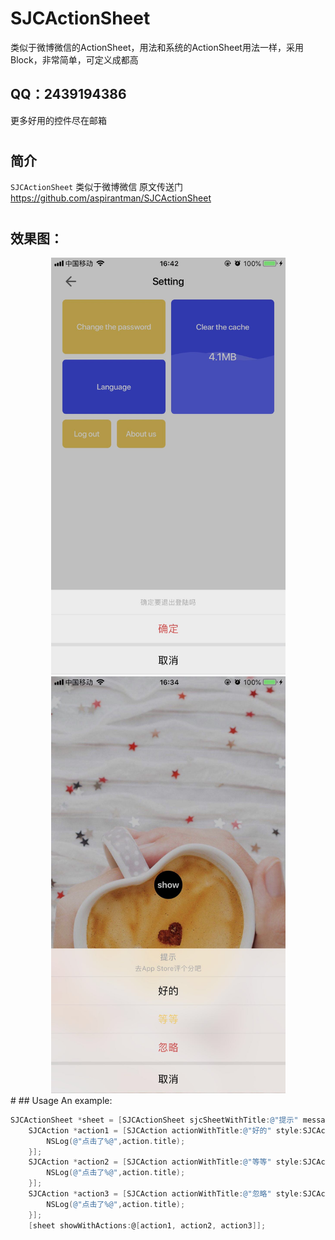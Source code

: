 # SJCActionSheet
类似于微博微信的ActionSheet，用法和系统的ActionSheet用法一样，采用Block，非常简单，可定义成都高
## QQ：2439194386
更多好用的控件尽在邮箱
#
## 简介
`SJCActionSheet` 类似于微博微信
原文传送门 https://github.com/aspirantman/SJCActionSheet
#
## 效果图：
<div align=center><img width="375" height="667" src="https://github.com/aspirantman/SJCActionSheet/blob/master/WechatIMG357.jpeg?raw=true"/></div> <div align=center><img width="375" height="667" src="https://github.com/aspirantman/SJCActionSheet/blob/master/WechatIMG358.jpeg?raw=true"/></div>
#
## Usage
An example:

```objective-c
SJCActionSheet *sheet = [SJCActionSheet sjcSheetWithTitle:@"提示" message:@"去App Store评个分吧"];
    SJCAction *action1 = [SJCAction actionWithTitle:@"好的" style:SJCActionStyleDefault handler:^(SJCAction *action) {
        NSLog(@"点击了%@",action.title);
    }];
    SJCAction *action2 = [SJCAction actionWithTitle:@"等等" style:SJCActionStyleCancel handler:^(SJCAction *action) {
        NSLog(@"点击了%@",action.title);
    }];
    SJCAction *action3 = [SJCAction actionWithTitle:@"忽略" style:SJCActionStyleDestructive handler:^(SJCAction *action) {
        NSLog(@"点击了%@",action.title);
    }];
    [sheet showWithActions:@[action1, action2, action3]];

